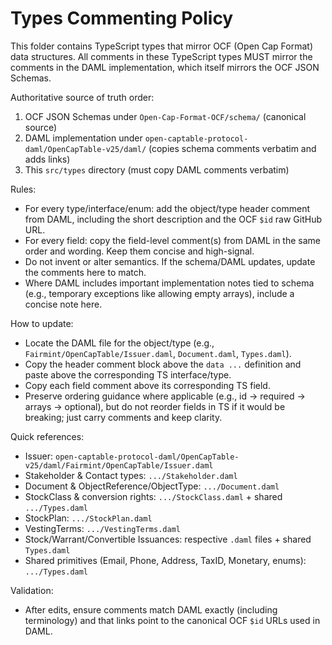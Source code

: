 # Types Commenting Policy

This folder contains TypeScript types that mirror OCF (Open Cap Format) data structures. All
comments in these TypeScript types MUST mirror the comments in the DAML implementation, which itself
mirrors the OCF JSON Schemas.

Authoritative source of truth order:

1. OCF JSON Schemas under `Open-Cap-Format-OCF/schema/` (canonical source)
2. DAML implementation under `open-captable-protocol-daml/OpenCapTable-v25/daml/` (copies schema
   comments verbatim and adds links)
3. This `src/types` directory (must copy DAML comments verbatim)

Rules:

- For every type/interface/enum: add the object/type header comment from DAML, including the short
  description and the OCF `$id` raw GitHub URL.
- For every field: copy the field-level comment(s) from DAML in the same order and wording. Keep
  them concise and high-signal.
- Do not invent or alter semantics. If the schema/DAML updates, update the comments here to match.
- Where DAML includes important implementation notes tied to schema (e.g., temporary exceptions like
  allowing empty arrays), include a concise note here.

How to update:

- Locate the DAML file for the object/type (e.g., `Fairmint/OpenCapTable/Issuer.daml`,
  `Document.daml`, `Types.daml`).
- Copy the header comment block above the `data ...` definition and paste above the corresponding TS
  interface/type.
- Copy each field comment above its corresponding TS field.
- Preserve ordering guidance where applicable (e.g., id → required → arrays → optional), but do not
  reorder fields in TS if it would be breaking; just carry comments and keep clarity.

Quick references:

- Issuer: `open-captable-protocol-daml/OpenCapTable-v25/daml/Fairmint/OpenCapTable/Issuer.daml`
- Stakeholder & Contact types: `.../Stakeholder.daml`
- Document & ObjectReference/ObjectType: `.../Document.daml`
- StockClass & conversion rights: `.../StockClass.daml` + shared `.../Types.daml`
- StockPlan: `.../StockPlan.daml`
- VestingTerms: `.../VestingTerms.daml`
- Stock/Warrant/Convertible Issuances: respective `.daml` files + shared `Types.daml`
- Shared primitives (Email, Phone, Address, TaxID, Monetary, enums): `.../Types.daml`

Validation:

- After edits, ensure comments match DAML exactly (including terminology) and that links point to
  the canonical OCF `$id` URLs used in DAML.
